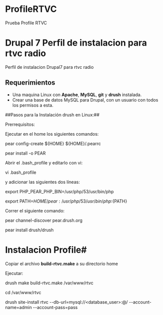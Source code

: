 ProfileRTVC
===========

Prueba Profile RTVC
# Drupal 7 Perfil de instalacion para rtvc radio #

Perfil de instalacion Drupal7 para rtvc radio

## Requerimientos ##

* Una maquina Linux con **Apache**, **MySQL**, **git** y **drush** instalada.
* Crear una base de datos MySQL para Drupal, con un usuario con todos los permisos a esta.

##Pasos para la Instalación drush en Linux:##

Prerrequisitos: 

Ejecutar en el home los siguientes comandos:

pear config-create ${HOME} ${HOME}/.pearrc

pear install -o PEAR

Abrir el .bash_profile y editarlo con vi:

vi .bash_profile

y adicionar las siguientes dos líneas:

export PHP_PEAR_PHP_BIN=/usr/php/53/usr/bin/php

export PATH=${HOME}/pear:/usr/php/53/usr/bin/php:${PATH}

Correr el siguiente comando:

pear channel-discover pear.drush.org

pear install drush/drush


# Instalacion Profile#

Copiar el archivo **build-rtvc.make** a su directorio home

Ejecutar:
 
  drush make build-rtvc.make /var/www/rtvc
  
  cd /var/www/rtvc
  
  drush site-install rtvc --db-url=mysql://<database_user>:<database-user-password>@<database host>/<database name> --account-name=admin --account-pass=pass




